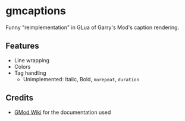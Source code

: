 # gmcaptions
Funny "reimplementation" in GLua of Garry's Mod's caption rendering.

## Features
- Line wrapping
- Colors
- Tag handling
  - Unimplemented: Italic, Bold, `norepeat`, `duration`

## Credits
- [GMod Wiki](https://wiki.facepunch.com/gmod/) for the documentation used
